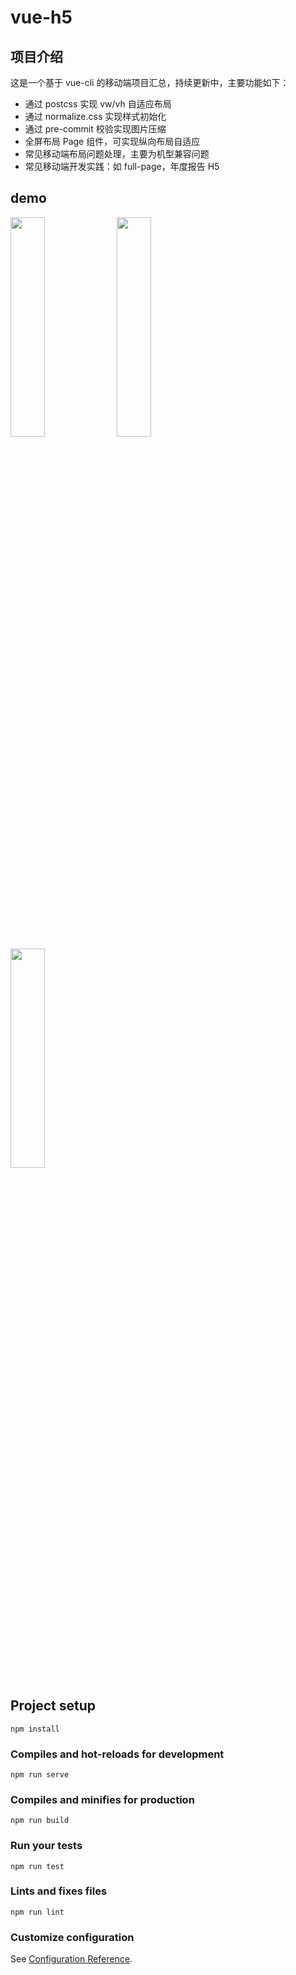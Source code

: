 # vue-h5

## 项目介绍
这是一个基于 vue-cli 的移动端项目汇总，持续更新中，主要功能如下：
- 通过 postcss 实现 vw/vh 自适应布局
- 通过 normalize.css 实现样式初始化
- 通过 pre-commit 校验实现图片压缩
- 全屏布局 Page 组件，可实现纵向布局自适应
- 常见移动端布局问题处理，主要为机型兼容问题
- 常见移动端开发实践：如 full-page，年度报告 H5

## demo
<img src="https://raw.githubusercontent.com/dora-zc/vue-h5/master/demo/1.png" width = "33%" height = "30%" div align="center"/>
<img src="https://raw.githubusercontent.com/dora-zc/vue-h5/master/demo/2.png" width = "33%" height = "30%" div align="center"/>
<img src="https://raw.githubusercontent.com/dora-zc/vue-h5/master/demo/3.png" width = "33%" height = "30%" div align="center"/>

## Project setup
```
npm install
```

### Compiles and hot-reloads for development
```
npm run serve
```

### Compiles and minifies for production
```
npm run build
```

### Run your tests
```
npm run test
```

### Lints and fixes files
```
npm run lint
```

### Customize configuration
See [Configuration Reference](https://cli.vuejs.org/config/).
